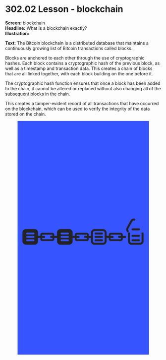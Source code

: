 # 302.02 Lesson - blockchain

**Screen:** blockchain\
**Headline:** What is a blockchain exactly?\
**Illustration:**

**Text:** The Bitcoin blockchain is a distributed database that maintains a continuously growing list of Bitcoin transactions called blocks.&#x20;

Blocks are anchored to each other through the use of cryptographic hashes. Each block contains a cryptographic hash of the previous block, as well as a timestamp and transaction data. This creates a chain of blocks that are all linked together, with each block building on the one before it.

The cryptographic hash function ensures that once a block has been added to the chain, it cannot be altered or replaced without also changing all of the subsequent blocks in the chain.&#x20;

This creates a tamper-evident record of all transactions that have occurred on the blockchain, which can be used to verify the integrity of the data stored on the chain.

<figure><img src="../.gitbook/assets/302-02.png" alt=""><figcaption></figcaption></figure>
